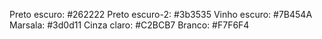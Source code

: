 Preto escuro: #262222
Preto escuro-2: #3b3535
Vinho escuro: #7B454A
Marsala: #3d0d11
Cinza claro: #C2BCB7
Branco: #F7F6F4